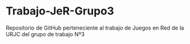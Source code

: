 # Trabajo-JeR-Grupo3
Repositorio de GitHub perteneciente al trabajo de Juegos en Red de la URJC del grupo de trabajo Nº3

